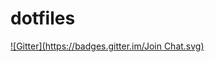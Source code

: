 # dotfiles
[![Gitter](https://badges.gitter.im/Join Chat.svg)](https://gitter.im/juanolon/dotfiles?utm_source=badge&utm_medium=badge&utm_campaign=pr-badge&utm_content=badge)